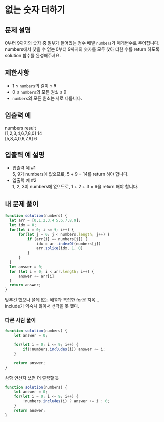 # 없는 숫자 더하기
## 문제 설명
0부터 9까지의 숫자 중 일부가 들어있는 정수 배열 <code>numbers</code>가 매개변수로 주어집니다. numbers에서 찾을 수 없는 0부터 9까지의 숫자를 모두 찾아 더한 수를 return 하도록 solution 함수를 완성해주세요.
## 제한사항
- 1 ≤ <code>numbers</code>의 길이 ≤ 9  
- 0 ≤ <code>numbers</code>의 모든 원소 ≤ 9  
- <code>numbers</code>의 모든 원소는 서로 다릅니다.
## 입출력 예
numbers	result  
[1,2,3,4,6,7,8,0]	14  
[5,8,4,0,6,7,9]	6  
## 입출력 예 설명
- 입출력 예 #1  
5, 9가 numbers에 없으므로, 5 + 9 = 14를 return 해야 합니다.  
- 입출력 예 #2  
1, 2, 3이 numbers에 없으므로, 1 + 2 + 3 = 6을 return 해야 합니다.


## 내 문제 풀이
```javascript
function solution(numbers) {
  let arr = [0,1,2,3,4,5,6,7,8,9];
  let idx = 0;
  for(let i = 0; i <= 9; i++) {
      for(let j = 0; j < numbers.length; j++) {
          if (arr[i] == numbers[j]) {
              idx = arr.indexOf(numbers[j])
              arr.splice(idx, 1, 0)
          }
      }
  }
  let answer = 0;
  for (let i = 0; i < arr.length; i++) {
      answer += arr[i]
  }
  return answer;
}
```
맞추긴 했으나 쓸데 없는 배열과 복잡한 for문 지옥...  
include가 익숙치 않아서 생각을 못 했다.

### 다른 사람 풀이
```javascript
function solution(numbers) {
    let answer = 0;

    for(let i = 0; i <= 9; i++) {
        if(!numbers.includes(i)) answer += i;
    }

    return answer;
}
```

삼항 연산자 쓰면 더 깔끔할 듯
```javascript
function solution(numbers) {
    let answer = 0;
    for(let i = 0; i <= 9; i++) {
        !numbers.includes(i) ? answer += i : 0;
    }
    return answer;
}
```